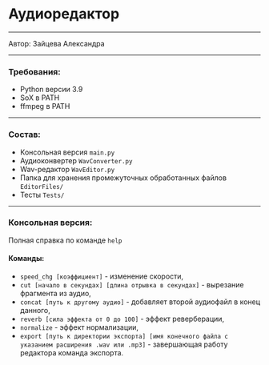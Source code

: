 # Аудиоредактор
___
Автор: Зайцева Александра
___
### Требования:
* Python версии 3.9
* SoX в PATH
* ffmpeg в PATH
___
### Состав:
* Консольная версия ```main.py```
* Аудиоконвертер ```WavConverter.py```
* Wav-редактор ```WavEditor.py```
* Папка для хранения промежуточных обработанных файлов ```EditorFiles/```
* Тесты ```Tests/```
___
### Консольная версия:
Полная справка по команде ```help```
#### Команды:
* ```speed_chg [коэффициент]``` - изменение скорости,
* ```cut [начало в секундах] [длина отрывка в секундах]``` - вырезание фрагмента из аудио,
* ```concat [путь к другому аудио]``` - добавляет второй аудиофайл в конец данного,
* ```reverb [сила эффекта от 0 до 100]``` - эффект реверберации,
* ```normalize``` - эффект нормализации,
* ```export [путь к директории экспорта] [имя конечного файла с указанием расширения .wav или .mp3]``` - 
завершающая работу редактора команда экспорта.